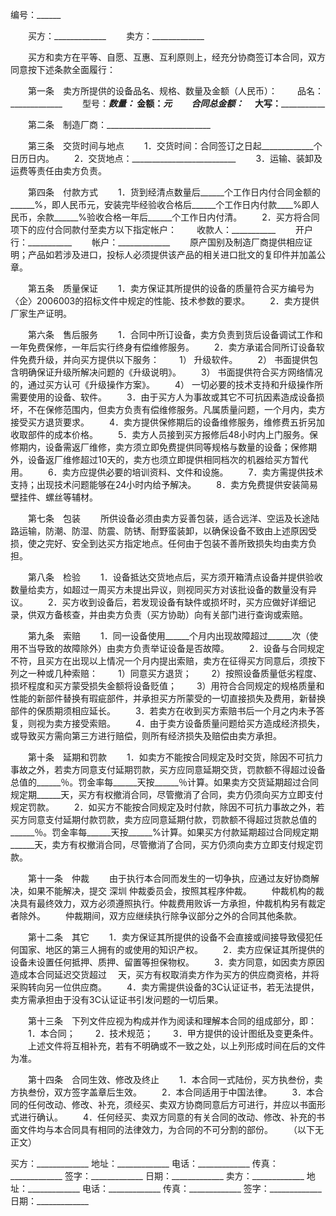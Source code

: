 
 


编号：______


　　买方：_____________
　　卖方：_____________


　　买方和卖方在平等、自愿、互惠、互利原则上，经充分协商签订本合同，双方同意按下述条款全面履行：


　　第一条　卖方所提供的设备品名、规格、数量及金额（人民币）：
　　品名：_____________
　　型号：_____________数量：___________   金额：_____________元
　　合同总金额：_____________　 大写：_____________


　　第二条　制造厂商：__________________________


　　第三条　交货时间与地点
　　1．交货时间：合同签订之日起_____________个日历日内。
　　2．交货地点：__________________________
　　3．运输、装卸及运费等责任由卖方负责。


　　第四条　付款方式
　　1．货到经清点数量后______个工作日内付合同金额的______%，即人民币元，安装完毕经验收合格后______个工作日内付款____%即人民币，余款______%验收合格一年后______个工作日内付清。
　　2．买方将合同项下的应付合同款付至卖方以下指定帐户：
　　收款人：___________
　　开户行：___________
　　帐户：_____________
　　原产国别及制造厂商提供相应证明；产品如若涉及进口，投标人必须提供该产品的相关进口批文的复印件并加盖公章。


　　第五条　质量保证
　　1．卖方保证其所提供的设备的质量符合买方编号为〈企〉2006003的招标文件中规定的性能、技术参数的要求。
　　2．卖方提供厂家生产证明。


　　第六条　售后服务
　　1．合同中所订设备，卖方负责到货后设备调试工作和一年免费保修，一年后实行终身有偿维修服务。
　　2．卖方承诺合同所订设备软件免费升级，并向买方提供以下服务：
　　1） 升级软件。
　　2） 书面提供包含明确保证升级所解决问题的《升级说明》。
　　3） 书面提供符合买方网络情况的，通过买方认可《升级操作方案》。
　　4） 一切必要的技术支持和升级操作所需要使用的设备、软件。
　　3．由于买方人为事故或其它不可抗因素造成设备损坏，不在保修范围内，但卖方负责有偿维修服务。凡属质量问题，一个月内，卖方接受买方退货要求。
　　4．卖方提供保修期后的设备维修服务，维修费五折另加收取部件的成本价格。
　　5．卖方人员接到买方报修后48小时内上门服务。保修期内，设备需返厂维修，卖方须立即免费提供同等规格与数量的设备；保修期外，设备返厂维修超过10天的，卖方也须立即提供相同档次的机器给买方暂代用。
　　6．卖方应提供必要的培训资料、文件和设施。
　　7．卖方需提供技术支持；出现技术问题能够在24小时内给予解决。
　　8．卖方免费提供安装简易壁挂件、螺丝等辅材。


　　第七条　包装
　　所供设备必须由卖方妥善包装，适合远洋、空运及长途陆路运输，防潮、防湿、防震、防锈、耐野蛮装卸，以确保设备不致由上述原因受损，使之完好、安全到达买方指定地点。任何由于包装不善所致损失均由卖方负担。


　　第八条　检验
　　1．设备抵达交货地点后，买方须开箱清点设备并提供验收数量给卖方，如超过一周买方未提出异议，则视同买方对该批设备的数量没有异议。
　　2．买方收到设备后，若发现设备有缺件或损坏时，买方应做好详细记录，供双方备核查，并由卖方负责（买方协助）向有关部门进行查询或索赔。


　　第九条　索赔
　　1．同一设备使用______个月内出现故障超过______次（使用不当导致的故障除外）由卖方负责举证设备是否故障。
　　2．设备与合同规定不符，且买方在出现以上情况一个月内提出索赔，卖方在征得买方同意后，须按下列之一种或几种索赔：
　　1）同意买方退货；
　　2）按照设备质量低劣程度、损坏程度和买方蒙受损失金额将设备贬值；
　　3）用符合合同规定的规格质量和性能的新部件替换有瑕疵部件，并承担买方所蒙受的一切直接损失及费用，新替换部件的保质期须相应延长。
　　3．若卖方在收到买方索赔书后一个月之内未予答复，则视为卖方接受索赔。
　　4．由于卖方设备质量问题给买方造成经济损失，或导致买方需向第三方进行赔偿，则所有经济损失及赔偿由卖方承担。


　　第十条　延期和罚款
　　1．如卖方不能按合同规定及时交货，除因不可抗力事故之外，若卖方同意支付延期罚款，买方应同意延期交货，罚款额不得超过设备总值的______％。罚金率每______天按______％计算。如果卖方交货延期超过合同规定期______天，买方有权撤消合同，尽管撤消了合同，卖方仍须向买方立即支付规定罚款。
　　2．如买方不能按合同规定及时付款，除因不可抗力事故之外，若买方同意支付延期付款罚款，卖方应同意延期付款，罚款额不得超过货款总值的______％。罚金率每______天按______%计算。如果买方付款延期超过合同规定期______天，卖方有权撤消合同，尽管撤消了合同，买方仍须向卖方立即支付规定罚款。


　　第十一条　仲裁
　　由于执行本合同而发生的一切争执，应通过友好协商解决，如果不能解决，提交
深圳
仲裁委员会，按照其程序仲裁。
　　仲裁机构的裁决具有最终效力，双方必须遵照执行。仲裁费用败诉一方承担，仲裁机构另有裁定者除外。
　　仲裁期间，双方应继续执行除争议部分之外的合同其他条款。


　　第十二条　其它
　　1．卖方保证其所提供的设备不会直接或间接导致侵犯任何国家、地区的第三人拥有的或使用的知识产权。
　　2．卖方应保证其所提供的设备未设置任何抵押、质押、留置等担保物权。
　　3．卖方同意，如因卖方原因造成本合同延迟交货超过　 天，买方有权取消卖方作为买方的供应商资格，并将采购转向另一位供应商。
　　4．卖方需提供设备的3C认证证书，若无法提供，卖方需承担由于没有3C认证证书引发问题的一切后果。


　　第十三条　下列文件应视为构成并作为阅读和理解本合同的组成部分，即：
　　1．本合同；
　　2．技术规范；
　　3．甲方提供的设计图纸及变更条件。
　　上述文件将互相补充，若有不明确或不一致之处，以上列形成时间在后的文件为准。


　　第十四条　合同生效、修改及终止
　　1．本合同一式陆份，买方执叁份，卖方执叁份，双方签字盖章后生效。
　　2．本合同适用于中国法律。
　　3．本合同的任何改动、修改、补充，须经买、卖双方协商同意后方可进行，并应以书面形式进行确认。
　　4．任何经买、卖双方同意的有关合同的改动、修改、补充的书面文件均与本合同具有相同的法律效力，为合同的不可分割的部份。
　　（以下无正文）



买方：_____________
地址：_____________
电话：_____________
传真：_____________
签字：_____________
日期：_____________
卖方：_____________
地址：_____________
电话：_____________
传真：_____________
签字：_____________
日期：_____________
 


 

 
 
 
 
 
  


  
 

  


  


  
 
 
 
 

